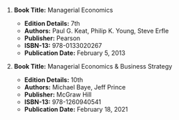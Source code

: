 1. **Book Title:** Managerial Economics
   - **Edition Details:** 7th
   - **Authors:** Paul G. Keat, Philip K. Young, Steve Erfle
   - **Publisher:** Pearson
   - **ISBN-13:** 978-0133020267
   - **Publication Date:** February 5, 2013

2. **Book Title:** Managerial Economics & Business Strategy
   - **Edition Details:** 10th
   - **Authors:** Michael Baye, Jeff Prince
   - **Publisher:** McGraw Hill
   - **ISBN-13:** 978-1260940541
   - **Publication Date:** February 18, 2021
